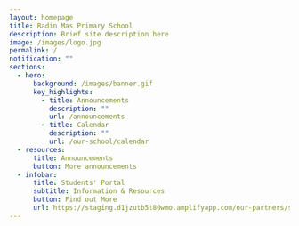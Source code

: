 ```yaml
---
layout: homepage
title: Radin Mas Primary School
description: Brief site description here
image: /images/logo.jpg
permalink: /
notification: ""
sections:
  - hero:
      background: /images/banner.gif
      key_highlights:
        - title: Announcements
          description: ""
          url: /announcements
        - title: Calendar
          description: ""
          url: /our-school/calendar
  - resources:
      title: Announcements
      button: More announcements
  - infobar:
      title: Students' Portal
      subtitle: Information & Resources
      button: Find out More
      url: https://staging.d1jzutb5t80wmo.amplifyapp.com/our-partners/students-portal/
---
```

